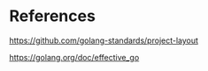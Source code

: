 # References

https://github.com/golang-standards/project-layout

https://golang.org/doc/effective_go
